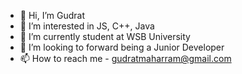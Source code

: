- 👋 Hi, I’m Gudrat
- 👀 I’m interested in JS, C++, Java
- 🌱 I’m currently student at WSB University
- 💞️ I’m looking to forward being a Junior Developer
- 📫 How to reach me - gudratmaharram@gmail.com

<!---
Gudrat000/Gudrat000 is a ✨ special ✨ repository because its `README.md` (this file) appears on your GitHub profile.
You can click the Preview link to take a look at your changes.
--->
